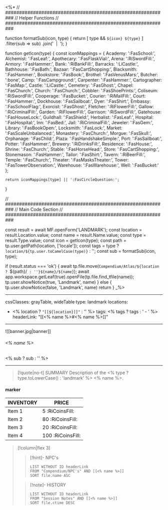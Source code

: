 <%*
// ###########################################################
//                        Helper Functions
// ###########################################################

function formatSub(icon, type) {
	return [
		type && `${icon} ${type}`
	]
  	.filter(sub => sub)
  	.join('&nbsp;&nbsp;|&nbsp;&nbsp;');
}

function getIcon(type) {
	const iconMappings = {
		Academy: ':FasSchool:',
		Alchemist: ':FasLeaf:',
		Apothecary: ':FasFlaskVial:',
		Arena: ':RiSwordFill:',
		Armory: ':FasHammer:',
		Bank: ':RiBankFill:',
		Barracks: ':LiCastle:',
		Bathhouse: ':FasBath:',
		Bazaar: ':FasCartShopping:',
		Blacksmith: ':FasHammer:',
		Bookstore: ':FasBook:',
		Brothel: ':FasVenusMars:',
		Butcher: ':bone',
		Camp: ':FasCampground:',
		Carpenter: ':FasHammer:',
		Cartographer: ':FasMap:',
		Castle: ':LiCastle:',
		Cemetery: ':FasGhost:',
		Chapel: ':FasChurch:',
		Church: ':FasChurch:',
		Cobbler: ':FasShoePrints:',
		Coliseum: ':RiSwordFill:',
		Cooperage: ':FasBucket:',
		Courier: ':RiMailFill:',
		Court: ':FasHammer:',
		Dockhouse: ':FasSailboat:',
		Dyer: ':FasShirt:',
		Embassy: ':FasSchoolFlag:',
		Exorcist: ':FasGhost:',
		Fletcher: ':RiFlowerFill:',
		Gallow: ':RiCriminalFill:',
		Garden: ':RiFlowerFill:',
		Garrison: ':RiSwordFill:',
		Gatehouse: ':FasHouseLock:',
		Guildhall: ':FasShield:',
		Herbalist: ':FasLeaf:',
		Hospital: ':FasHospital:',
		Inn: ':FasBed:',
		Jail: ':RiCriminalFill:',
		Jeweler: ':FasGem:',
		Library: ':FasBookOpen:',
		Locksmith: ':FasLock:',
		Market: ':FasScaleUnbalanced:',
		Monastery: ':FasChurch:',
		Morgue: ':FasSkull:',
		Orphanage: ':FasChild:',
		Plaza: ':FasHandshakeSimple:',
		Port: ':FasSailboat:',
		Potter: ':FasHammer:',
		Brewery: ':RiDrinksFill:',
		Residence: ':FasHouse:',
		Shrine: ':FasChurch:',
		Stable: ':FasHorseHead:',
		Store: ':FasCartShopping:',
		Stonemason: ':FasHammer:',
		Tailor: ':FasShirt:',
		Tavern: ':RiBeerFill:',
		Temple: ':FasChurch:',
		Theater: ':FasMasksTheater:',
		Tower: ':FasTowerObservation:',
		Warehouse: ':FasWarehouse:',
		Well: ':FasBucket:'
	};

	return iconMappings[type] || ':FasCircleQuestion:';
}

// ###########################################################
//                        Main Code Section
// ###########################################################

const result = await MF.openForm('LANDMARK');
const location = result.Location.value;
const name = result.Name.value;
const type = result.Type.value;
const icon = getIcon(type);
const path = tp.user.getPath(location, ['locale']);
const tags = type ? `location/${tp.user.toCamelCase(type)}` : '';
const sub = formatSub(icon, type);

if (result.status === 'ok') {
    await tp.file.move(`Compendium/Atlas/${location ? `${path}/` : ''}${name}/${name}`);
    await app.workspace.getLeaf(true).openFile(tp.file.find_tfile(name));
    tp.user.showNotice(true, 'Landmark', name)
} else {
    tp.user.showNotice(false, 'Landmark', name)
    return
}
_%>

---
cssClasses: grayTable, wideTable
type: landmark
locations:
- <% location ? `"[[${location}]]"` : '' %>
tags:
<% tags ? tags : ' - ' %>
headerLink: "[[<% name %>#<% name %>]]"
---

![[banner.jpg|banner]]
###### <% name %>
<span class="sub2"><% sub ? sub : '' %></span>
___

> [!quote|no-t] SUMMARY
> Description of the <% type ? type.toLowerCase() : 'landmark' %> <% name %>.

#### marker
| INVENTORY                  | PRICE |
| -------------------------- | ----- |
| Item 1 | 5 <span class="platinumcoin">:RiCoinsFill:</span>  |
| Item 2 | 80 <span class="goldcoin">:RiCoinsFill:</span>  |
| Item 3 | 20 <span class="silvercoin">:RiCoinsFill:</span>   |
| Item 4 | 100 <span class="coppercoin">:RiCoinsFill:</span>  |
<span class="clearfix"></span>


> [!column|flex 3]
>>[!hint]- NPC's
>>```dataview
>>LIST WITHOUT ID headerLink
>>FROM "Compendium/NPC's" AND [[<% name %>]]
>>SORT file.name ASC
> 
>>[!note]- HISTORY
>>```dataview
>>LIST WITHOUT ID headerLink
>>FROM "Session Notes" AND [[<% name %>]]
>>SORT file.ctime DESC